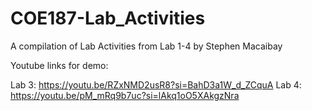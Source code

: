 # COE187-Lab_Activities
A compilation of Lab Activities from Lab 1-4 by Stephen Macaibay

Youtube links for demo:

Lab 3: https://youtu.be/RZxNMD2usR8?si=BahD3a1W_d_ZCquA
Lab 4: https://youtu.be/pM_mRq9b7uc?si=lAkq1oO5XAkgzNra
